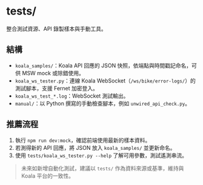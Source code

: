# tests/

整合測試資源、API 錄製樣本與手動工具。

## 結構
- `koala_samples/`：Koala API 回應的 JSON 快照，依端點與時間戳記命名，可供 MSW mock 或除錯使用。
- `koala_ws_tester.py`：連線 Koala WebSocket（`/ws/bike/error-logs/`）的測試腳本，支援 Fernet 加密登入。
- `koala_ws_test_*.log`：WebSocket 測試輸出。
- `manual/`：以 Python 撰寫的手動檢查腳本，例如 `unwired_api_check.py`。

## 推薦流程
1. 執行 `npm run dev:mock`，確認前端使用最新的樣本資料。
2. 若測得新的 API 回應，將 JSON 放入 `koala_samples/` 並更新命名。
3. 使用 `tests/koala_ws_tester.py --help` 了解可用參數，測試遙測串流。

> 未來如新增自動化測試，建議以 `tests/` 作為資料來源或基準，維持與 Koala 平台的一致性。
